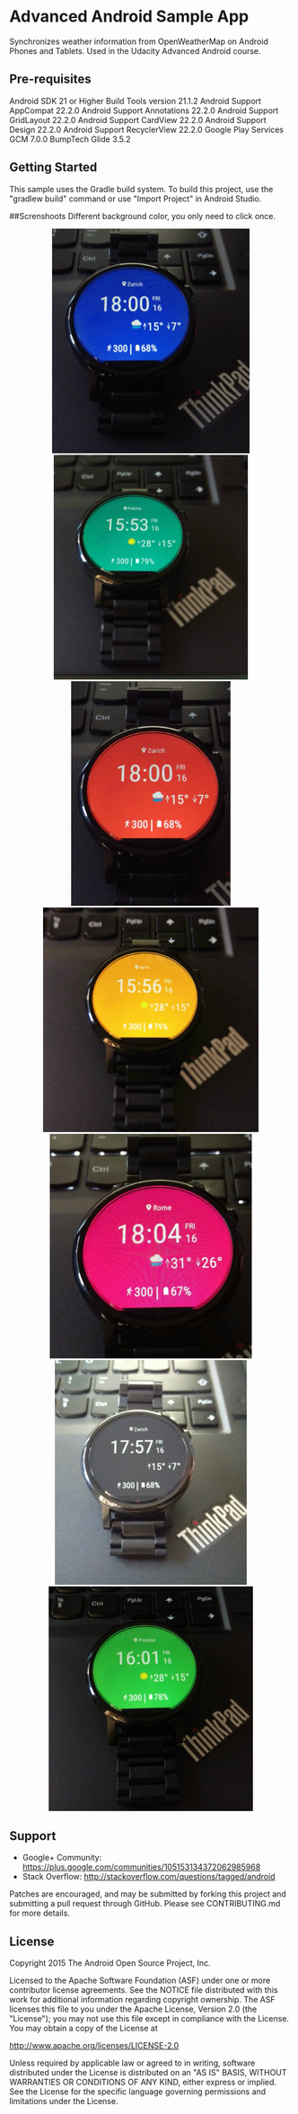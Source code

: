 Advanced Android Sample App
===================================

Synchronizes weather information from OpenWeatherMap on Android Phones and Tablets. Used in the Udacity Advanced Android course.

Pre-requisites
--------------
Android SDK 21 or Higher
Build Tools version 21.1.2
Android Support AppCompat 22.2.0
Android Support Annotations 22.2.0
Android Support GridLayout 22.2.0
Android Support CardView 22.2.0
Android Support Design 22.2.0
Android Support RecyclerView 22.2.0
Google Play Services GCM 7.0.0
BumpTech Glide 3.5.2


Getting Started
---------------
This sample uses the Gradle build system.  To build this project, use the
"gradlew build" command or use "Import Project" in Android Studio.


##Screnshoots
Different background color, you only need to click once.

<p align="center">
 <img src="https://github.com/aarifi/Udacity-ubiquitous/blob/master/unsplashwatchface/Screenshot/02.jpg?raw=true" height="400" />
<img src="https://github.com/aarifi/Udacity-ubiquitous/blob/master/unsplashwatchface/Screenshot/03.jpg?raw=true" height="400"/>
<img src="https://github.com/aarifi/Udacity-ubiquitous/blob/master/unsplashwatchface/Screenshot/04.jpg?raw=true" height="400"/>
<img src="https://github.com/aarifi/Udacity-ubiquitous/blob/master/unsplashwatchface/Screenshot/05.jpg?raw=true" height="400"/>
<img src="https://github.com/aarifi/Udacity-ubiquitous/blob/master/unsplashwatchface/Screenshot/06.jpg?raw=true" height="400"/>
<img src="https://github.com/aarifi/Udacity-ubiquitous/blob/master/unsplashwatchface/Screenshot/07.jpg?raw=true" height="400"/>
<img src="https://github.com/aarifi/Udacity-ubiquitous/blob/master/unsplashwatchface/Screenshot/08.jpg?raw=true" height="400"/>
</p>          

Support
-------

- Google+ Community: https://plus.google.com/communities/105153134372062985968
- Stack Overflow: http://stackoverflow.com/questions/tagged/android

Patches are encouraged, and may be submitted by forking this project and
submitting a pull request through GitHub. Please see CONTRIBUTING.md for more details.

License
-------
Copyright 2015 The Android Open Source Project, Inc.

Licensed to the Apache Software Foundation (ASF) under one or more contributor
license agreements.  See the NOTICE file distributed with this work for
additional information regarding copyright ownership.  The ASF licenses this
file to you under the Apache License, Version 2.0 (the "License"); you may not
use this file except in compliance with the License.  You may obtain a copy of
the License at

http://www.apache.org/licenses/LICENSE-2.0

Unless required by applicable law or agreed to in writing, software
distributed under the License is distributed on an "AS IS" BASIS, WITHOUT
WARRANTIES OR CONDITIONS OF ANY KIND, either express or implied.  See the
License for the specific language governing permissions and limitations under
the License.

